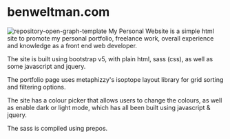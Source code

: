 # benweltman.com
![repository-open-graph-template](https://github.com/benweltman/benweltman.com/assets/2255246/d70311b0-3235-4e8f-9e34-adaf862e034e)
My Personal Website is a simple html site to promote my personal portfolio, freelance work, overall experience and knowledge as a front end web developer.

The site is built using bootstrap v5, with plain html, sass (css), as well as some javascript and jquery. 

The portfolio page uses metaphizzy's isoptope layout library for grid sorting and filtering options.

The site has a colour picker that allows users to change the colours, as well as enable dark or light mode, which has all been built using javascript & jquery.

The sass is compiled using prepos.
